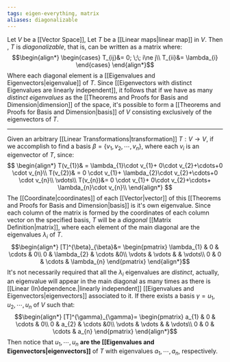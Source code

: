 ```yaml
---
tags: eigen-everything, matrix
aliases: diagonalizable
---
```

Let $V$ be a [[Vector Space]], Let $T$ be a [[Linear maps|linear map]] in $V$. Then , $T$ is *diagonalizable*, that is, can be written as a matrix where:
$$\begin{align*}
\begin{cases}
T_{ij}&= 0; \;\; i\ne j\\
T_{ii}&= \lambda_{i}
\end{cases}
\end{align*}$$
Where each diagonal element is a [[Eigenvalues and Eigenvectors|eigenvalue]] of $T$. Since [[Eigenvectors with distinct Eigenvalues are linearly independent]], it follows that if we have as many *distinct eigenvalues* as the [[Theorems and Proofs for Basis and Dimension|dimension]] of the space, it's possible to form a [[Theorems and Proofs for Basis and Dimension|basis]] of $V$ consisting exclusively of the eigenvectors of $T$.
___
Given an arbitrary [[Linear Transformations|transformation]] $T: V \rightarrow V$, if we accomplish to find a basis $\beta = \{v_{1}, v_{2}, \cdots, v_{n} \}$, where each $v_{i}$ is an eigenvector of $T$, since:
$$
\begin{align*}
T(v_{1})& = \lambda_{1}\cdot v_{1}+ 0\cdot v_{2}+\cdots+0 \cdot v_{n}\\
T(v_{2})& = 0 \cdot v_{1}+ \lambda_{2}\cdot v_{2}+\cdots+0 \cdot v_{n}\\
\vdots\\
T(v_{n})&=  0 \cdot v_{1}+ 0\cdot v_{2}+\cdots+ \lambda_{n}\cdot v_{n}\\
\end{align*}
$$
The [[Coordinate|coordinates]] of each [[Vector|vector]] of this [[Theorems and Proofs for Basis and Dimension|basis]] is it's own eigenvalue. Since each column of the matrix is formed by the coordinates of each column vector on the specified basis, $T$ will be a *diagonal* [[Matrix Definition|matrix]], where each element of the main diagonal are the eigenvalues $\lambda_{i}$ of $T$.
$$\begin{align*}
[T]^{\beta}_{\beta}&= 
\begin{pmatrix}
\lambda_{1} & 0 & \cdots & 0\\
0 & \lambda_{2} & \cdots &0\\
\vdots & \vdots  & & \vdots\\
0  & 0 & \cdots & \lambda_{n}
\end{pmatrix}
\end{align*}$$
It's not necessarily required that all the $\lambda_{i}$ eigenvalues are *distinct*, actually, an eigenvalue will appear in the main diagonal as many times as there is [[Linear (In)dependence.|linearly independent]] [[Eigenvalues and Eigenvectors|eigenvectors]] associated to it. 
If there exists a basis $\gamma = {u_{1}, u_{2}, \cdots, u_{n}}$ of $V$ such that:
$$\begin{align*}
[T]^{\gamma}_{\gamma}=
\begin{pmatrix}
a_{1} & 0 & \cdots & 0\\
0 & a_{2} & \cdots &0\\
\vdots & \vdots  & & \vdots\\
0  & 0 & \cdots & a_{n}
\end{pmatrix}
\end{align*}$$
Then notice that $u_{1}, \cdots, u_{n}$ **are the [[Eigenvalues and Eigenvectors|eigenvectors]]** of $T$ with eigenvalues $a_{1}, \cdots, a_{n}$, respectively.
